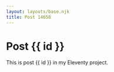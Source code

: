 ```yaml
---
layout: layouts/base.njk
title: Post 14658
---
```


# Post {{ id }}

This is post {{ id }} in my Eleventy project.
